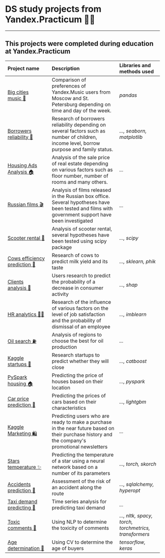 # DS study projects from Yandex.Practicum 👨‍🎓

---

## This projects were completed during education at Yandex.Practicum

| Project name | Description | Libraries and methods used |
| :---------------------- | :---------------------- | :---------------------- |
| [Big cities music&#160;🎸](01_big_cities_music) | Comparison of preferences of Yandex.Music users from Moscow and St. Petersburg depending on time and day of the week. | *pandas* |
|[Borrowers reliability&#160;🏦](02_borrowers_reliability) | Research of borrowers reliability depending on several factors such as number of children, income level, borrow purpose and family status. | *..., seaborn, matplotlib* |
|[Housing Ads Analysis&#160;🏠](03_housing_ads_analysis)| Analysis of the sale price of real estate depending on various factors such as floor number, number of rooms and many others. | *...* |
|[Russian films&#160;🎬](04_russian_films)| Analysis of films released in the Russian box office. Several hypotheses have been tested and films with government support have been investigated | *...* |
|[Scooter rental&#160;🛴](05_scooter_rental)|Analysis of scooter rental, several hypotheses have been tested using scipy package|*..., scipy*|
|[Cows efficiency prediction&#160;🐄](06_cows_efficiency_prediction)|Research of cows to predict milk yield and its taste|*..., sklearn, phik*|
|[Clients analysis&#160;👥](07_clients_analysis)|Users research to predict the probability of a decrease in consumer activity|*..., shap*|
|[HR analytics&#160;👨‍💻](08_hr_analytics)|Research of the influence of various factors on the level of job satisfaction and the probability of dismissal of an employee|*..., imblearn*|
|[Oil search&#160;⛽](09_oil_search)|Analysis of regions to choose the best for oil production|*...*|
|[Kaggle startups&#160;🤑](10_kaggle_startups)|Research startups to predict whether they will close|*..., catboost*|
|[PySpark housing&#160;🏠](11_pyspark_housing)|Predicting the price of houses based on their location|*..., pyspark*|
|[Car price prediction&#160;🚗](12_car_prices_prediction)|Predicting the prices of cars based on their characteristics|*..., lightgbm*|
|[Kaggle Marketing&#160;🛍️](13_kaggle_marketing)|Predicting users who are ready to make a purchase in the near future based on their purchase history and the company's promotional newsletters|*...*|
|[Stars temperature&#160;✨](14_stars_temperature)|Predicting the temperature of a star using a neural network based on a number of its parameters|*..., torch, skorch*|
|[Accidents prediction&#160;🚗](15_crash_prediction)|Assessment of the risk of an accident along the route|*..., sqlalchemy, hyperopt*|
|[Taxi demand predicting&#160;🚕](16_taxi_demand_predicting)|Time series analysis for predicting taxi demand|*...*|
|[Toxic comments&#160;🤬](17_toxic_comments)|Using NLP to determine the toxicity of comments|*..., nltk, spacy, torch, torchmetrics, transformers*|
|[Age determination&#160;🔎](18_age_determination)|Using CV to determine the age of buyers|*tensorflow, keras*|
